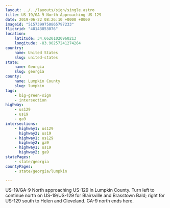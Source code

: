 ```yaml
---
layout: ../../layouts/sign/single.astro
title: US-19/GA-9 North Approaching US-129
date: 2019-06-22 08:26:10 +0000 +0000
imageid: "5157399750865797233"
flickrid: "48143853076"
location:
    latitude: 34.66201020960213
    longitude: -83.90257241274264
country:
    name: United States
    slug: united-states
state:
    name: Georgia
    slug: georgia
county:
    name: Lumpkin County
    slug: lumpkin
tags:
    - big-green-sign
    - intersection
highway:
    - us129
    - us19
    - ga9
intersections:
    - highway1: us129
      highway2: us19
    - highway1: us129
      highway2: ga9
    - highway1: us19
      highway2: ga9
statePages:
    - state/georgia
countyPages:
    - state/georgia/lumpkin

---
```

US-19/GA-9 North approaching US-129 in Lumpkin County.  Turn left to continue north on US-19/US-129 for Blairsville and Brasstown Bald; right for US-129 south to Helen and Cleveland.  GA-9 north ends here.
